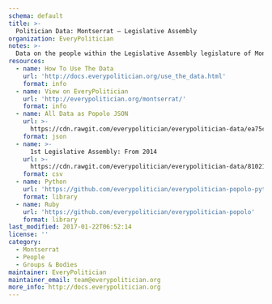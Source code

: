 ```yaml
---
schema: default
title: >-
  Politician Data: Montserrat — Legislative Assembly
organization: EveryPolitician
notes: >-
  Data on the people within the Legislative Assembly legislature of Montserrat.
resources:
  - name: How To Use The Data
    url: 'http://docs.everypolitician.org/use_the_data.html'
    format: info
  - name: View on EveryPolitician
    url: 'http://everypolitician.org/montserrat/'
    format: info
  - name: All Data as Popolo JSON
    url: >-
      https://cdn.rawgit.com/everypolitician/everypolitician-data/ea75cb0421a5bba7fc1de5543328e47b061d2e5e/data/Montserrat/Assembly/ep-popolo-v1.0.json
    format: json
  - name: >-
      1st Legislative Assembly: From 2014
    url: >-
      https://cdn.rawgit.com/everypolitician/everypolitician-data/81021671b24406cd8a294609ba39da470e58bcb4/data/Montserrat/Assembly/term-1.csv
    format: csv
  - name: Python
    url: 'https://github.com/everypolitician/everypolitician-popolo-python'
    format: library
  - name: Ruby
    url: 'https://github.com/everypolitician/everypolitician-popolo'
    format: library
last_modified: 2017-01-22T06:52:14
license: ''
category:
  - Montserrat
  - People
  - Groups & Bodies
maintainer: EveryPolitician
maintainer_email: team@everypolitician.org
more_info: http://docs.everypolitician.org
---
```

